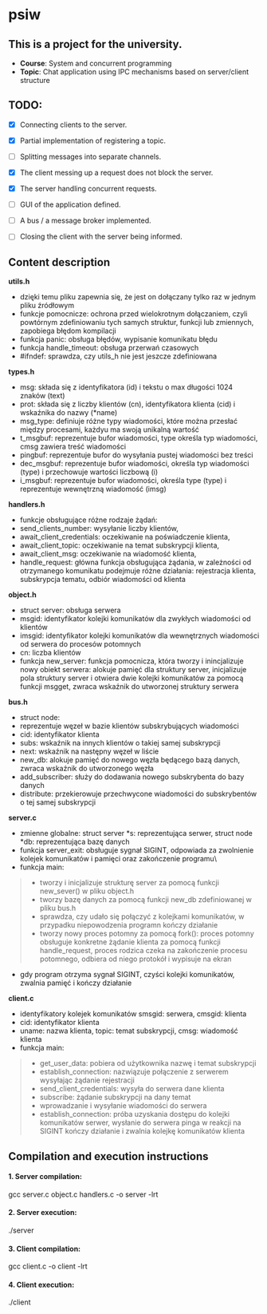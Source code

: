 # psiw
## This is a project for the university.
- **Course**: System and concurrent programming
- **Topic**: Chat application using IPC mechanisms based on server/client structure
## TODO:
- [x] Connecting clients to the server.
- [x] Partial implementation of registering a topic.
- [ ] Splitting messages into separate channels.
- [x] The client messing up a request does not block the server.
- [x] The server handling concurrent requests.
- [ ] GUI of the application defined.
- [ ] A bus / a message broker implemented.
- [ ] Closing the client with the server being informed.


## Content description
**utils.h**
- dzięki temu pliku zapewnia się, że jest on dołączany tylko raz w jednym pliku źródłowym
- funkcje pomocnicze: ochrona przed wielokrotnym dołączaniem, czyli powtórnym zdefiniowaniu tych samych struktur, funkcji lub zmiennych, zapobiega błędom kompilacji 
- funkcja panic: obsługa błędów, wypisanie komunikatu błędu
- funkcja handle_timeout: obsługa przerwań czasowych
- #ifndef: sprawdza, czy utils_h nie jest jeszcze zdefiniowana 


**types.h**
- msg: składa się z identyfikatora (id) i tekstu o max długości 1024 znaków (text)
- prot: składa się z liczby klientów (cn), identyfikatora klienta (cid) i wskaźnika do nazwy (*name)
- msg_type: definiuje różne typy wiadomości, które można przesłać między procesami, każdyu ma swoją unikalną wartość
- t_msgbuf: reprezentuje bufor wiadomości, type określa typ wiadomości, cmsg zawiera treść wiadomości
- pingbuf: reprezentuje bufor do wysyłania pustej wiadomości bez treści
- dec_msgbuf: reprezentuje bufor wiadomości, określa typ wiadomości (type) i przechowuje wartości liczbową (i)
- i_msgbuf: reprezentuje bufor wiadomości, określa type (type) i reprezentuje wewnętrzną wiadomość (imsg)


**handlers.h**
- funkcje obsługujące różne rodzaje żądań: 
- send_clients_number: wysyłanie liczby klientów, 
- await_client_credentials: oczekiwanie na poświadczenie klienta, 
- await_client_topic: oczekiwanie na temat subskrypcji klienta, 
- await_client_msg: oczekiwanie na wiadomość klienta, 
- handle_request: główna funkcja obsługująca żądania, w zależności od otrzymanego komunikatu podejmuje różne działania: rejestracja klienta, subskrypcja tematu, odbiór wiadomości od klienta


**object.h**
- struct server: obsługa serwera
- msgid: identyfikator kolejki komunikatów dla zwykłych wiadomości od klientów
- imsgid: identyfikator kolejki komunikatów dla wewnętrznych wiadomości od serwera do procesów potomnych
- cn: liczba klientów
- funkcja new_server: funkcja pomocnicza, która tworzy i inincjalizuje nowy obiekt serwera: alokuje pamięć dla struktury server, inicjalizuje pola struktury server i otwiera dwie kolejki komunikatów za pomocą funkcji msgget, zwraca wskaźnik do utworzonej struktury serwera


**bus.h**
- struct node:
- reprezentuje węzeł w bazie klientów subskrybujących wiadomości
- cid: identyfikator klienta
- subs: wskaźnik na innych klientów o takiej samej subskrypcji
- next: wskaźnik na następny węzeł w liście
- new_db: alokuje pamięć do nowego węzła będącego bazą danych, zwraca wskaźnik do utworzonego węzła
- add_subscriber: służy do dodawania nowego subskrybenta do bazy danych
- distribute: przekierowuje przechwycone wiadomości do subskrybentów o tej samej subskrypcji


**server.c**
- zmienne globalne:
struct server *s: reprezentująca serwer, 
struct node *db: reprezentująca bazę danych
- funkcja server_exit: obsługuje sygnał SIGINT, odpowiada za zwolnienie kolejek komunikatów i pamięci oraz zakończenie programu\
- funkcja main:
> - tworzy i inicjalizuje strukturę server za pomocą funkcji new_sever() w pliku object.h
> - tworzy bazę danych za pomocą funkcji new_db zdefiniowanej w pliku bus.h
> - sprawdza, czy udało się połączyć z kolejkami komunikatów, w przypadku niepowodzenia programn kończy działanie
> - tworzy nowy proces potomny za pomocą fork(): proces potomny obsługuje konkretne żądanie klienta za pomocą funkcji handle_request, proces rodzica czeka na zakończenie procesu potomnego, odbiera od niego protokół i wypisuje na ekran
- gdy program otrzyma sygnał SIGINT, czyści kolejki komunikatów, zwalnia pamięć i kończy działanie

**client.c**
- identyfikatory kolejek komunikatów
smsgid: serwera, 
cmsgid: klienta
- cid: identyfikator klienta
- uname: nazwa klienta, topic: temat subskrypcji, cmsg: wiadomość klienta
- funkcja main:
> - get_user_data: pobiera od użytkownika nazwę i temat subskrypcji
> - establish_connection: nazwiązuje połączenie z serwerem wysyłając żądanie rejestracji
> - send_client_credentials: wysyła do serwera dane klienta 
> - subscribe: żądanie subskrypcji na dany temat
> - wprowadzanie i wysyłanie wiadomości do serwera
> - establish_connection: próba uzyskania dostępu do kolejki komunikatów serwer, wysłanie do serwera pinga
> w reakcji na SIGINT kończy działanie i zwalnia kolejkę komunikatów klienta

## Compilation and execution instructions
#### 1. Server compilation:
gcc server.c object.c handlers.c -o server -lrt
#### 2. Server execution:
./server
#### 3. Client compilation:
gcc client.c -o client -lrt
#### 4. Client execution:
./client

